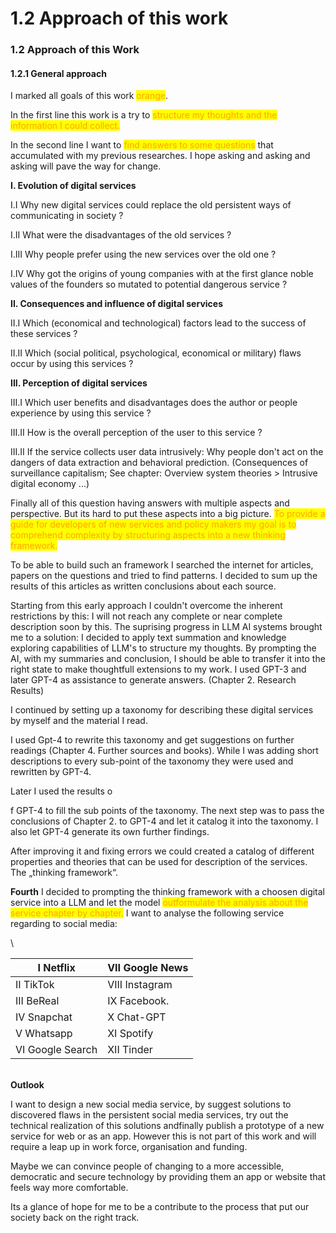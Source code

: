 # 1.2 Approach of this work

### 1.2 Approach of this Work

#### 1.2.1 General approach

I marked all goals of this work <mark style="color:orange;">orange</mark>.

In the first line this work is a try to <mark style="color:orange;">structure my thoughts and the information I could collect.</mark>&#x20;

In the second line I want to <mark style="color:orange;">find answers to some questions</mark> that accumulated with my previous researches. I hope asking and asking and asking will pave the way for change.



**I. Evolution of digital services**

I.I Why new digital services could replace the old persistent ways of communicating in society ?

I.II What were the disadvantages of the old services ?

I.III Why people prefer using the new services  over the old one ?

I.IV Why got the origins of young companies with at the first glance noble values of the founders so mutated to potential dangerous service ?



**II. Consequences and influence of digital services**

II.I Which (economical and technological) factors lead to the success of these services ?

II.II Which (social political, psychological, economical or military) flaws occur by using this services ?



**III. Perception of digital services**

III.I Which user benefits and disadvantages does the author or people experience by using this service ?

III.II How is the overall perception of the user to this service ?

III.II If the service collects user data intrusively: Why people don't act on the dangers of data extraction and behavioral prediction. (Consequences of surveillance capitalism; See chapter: Overview system theories > Intrusive digital economy ...)



Finally all of this question having answers with multiple aspects and perspective. But its hard to put these aspects into a big picture. <mark style="color:orange;">To provide a guide for developers of new services and policy makers my goal is to comprehend complexity by structuring aspects into a new thinking framework.</mark>

To be able to build such an framework I searched the internet for articles, papers on the questions and tried to find patterns. I decided to sum up the results of this articles as written conclusions about each source.&#x20;

Starting from this early approach I couldn't overcome the inherent restrictions by this: I will not reach any complete or near complete description soon by this. The suprising progress in LLM AI systems brought me to a solution: I decided to apply text summation and knowledge exploring capabilities of LLM's to structure my thoughts. By prompting the AI, with my summaries and conclusion, I should be able to transfer it into the right state to make thoughtfull extensions to my work. I used GPT-3 and later GPT-4 as assistance to generate answers. (Chapter 2. Research Results)

I continued by setting up a taxonomy for describing these digital services by myself and the material I read.&#x20;

I used Gpt-4 to rewrite this taxonomy and get suggestions on further readings (Chapter 4. Further sources and books). While I was adding short descriptions to every sub-point of the taxonomy they were used and rewritten by GPT-4.&#x20;

Later I used the results o

f GPT-4 to fill the sub points of the taxonomy. The next step was to pass the conclusions of Chapter 2. to GPT-4 and let it catalog it into the taxonomy. I also let GPT-4 generate its own further findings.

After improving it and fixing errors we could created a catalog of different properties and theories that can be used for description of the services. The „thinking framework“.



**Fourth** I decided to prompting the thinking framework with a choosen digital service into a LLM and let the model <mark style="color:orange;">outformulate the analysis about the service chapter by chapter.</mark> I want to analyse the following service regarding to social media:

\


| I Netflix        | VII Google News |
| ---------------- | --------------- |
| II TikTok        | VIII Instagram  |
| III BeReal       | IX Facebook.    |
| IV Snapchat      | X Chat-GPT      |
| V Whatsapp       | XI Spotify      |
| VI Google Search | XII Tinder      |

\
**Outlook**

I want to design a new social media service, by suggest solutions to discovered flaws in the persistent social media services, try out the technical realization of this solutions andfinally publish a prototype of a new service for web or as an app. However this is not part of this work and will require a leap up in work force, organisation and funding.

Maybe we can convince people of changing to a more accessible, democratic and secure technology by providing them an app or website that feels way more comfortable.

Its a glance of hope for me to be a contribute to the process that put our society back on the right track.
